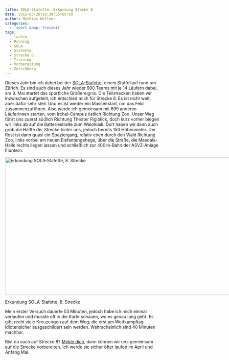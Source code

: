 ```yaml
---
title: SOLA-Stafette, Erkundung Stecke 8
date: 2015-03-28T16:38:55+00:00
author: Mathias Wellner
categories:
  - 'sport &amp; freizeit'
tags:
  - laufen
  - Running
  - SOLA
  - Stafette
  - Strecke 8
  - Training
  - Vorbereitung
  - Zürichberg
---
```

Dieses Jahr bin ich dabei bei der <a href="http://portal.sola.asvz.ethz.ch/Seiten/default.aspx" title="SOLA-Stafette" target="_blank">SOLA-Stafette</a>, einem Staffellauf rund um Zürich. Es sind auch dieses Jahr wieder 900 Teams mit je 14 Läufern dabei, am 9. Mai startet das sportliche Großereignis. Die Teilstrecken haben wir inzwischen aufgeteilt, ich entschied mich für Strecke&nbsp;8. Es ist nicht weit, aber dafür sehr steil. Und es ist wieder ein Massenstart, um das Feld zusammenzuführen. Also werde ich gemeinsam mit 899 anderen Läuferinnen starten, vom Irchel-Campus östlich Richtung Zoo. Unser Weg führt uns zuerst südlich Richtung Theater Rigiblick, doch kurz vorher biegen wir links ab auf die Batteriestraße zum Waldhüsli. Dort haben wir dann auch grob die Hälfte der Strecke hinter uns, jedoch bereits 150 Höhenmeter. Der Rest ist dann quasi ein Spaziergang, relativ eben durch den Wald Richtung Zoo, links vorbei am neuen Elefantengehege, über die Straße, die Masoala-Halle rechts liegen lassen und schließlich zur 400&thinsp;m-Bahn der ASVZ-Anlage Fluntern. 

<div id="attachment_5653" style="width: 910px" class="wp-caption aligncenter">
  <img src="/wp-uploads/2015/03/sola8.jpg" alt="Erkundung SOLA-Stafette, 8. Strecke" width="900" height="450" class="size-full wp-image-5653" srcset="http://www.mwellner.de/wp-uploads/2015/03/sola8.jpg 900w, http://www.mwellner.de/wp-uploads/2015/03/sola8-350x175.jpg 350w, http://www.mwellner.de/wp-uploads/2015/03/sola8-250x125.jpg 250w, http://www.mwellner.de/wp-uploads/2015/03/sola8-150x75.jpg 150w" sizes="(max-width: 900px) 100vw, 900px" />
  
  <p class="wp-caption-text">
    Erkundung SOLA-Stafette, 8. Strecke
  </p>
</div>

Mein erster Versuch dauerte 53 Minuten, jedoch habe ich mich einmal verlaufen und musste oft in die Karte schauen, wo es genau lang geht. Es gibt recht viele Kreuzungen auf dem Weg, die erst am Wettkampftag idiotensicher ausgeschildert sein werden. Wahrscheinlich sind 40 Minuten machbar. 

Bist du auch auf Strecke 8? [Melde dich](http://www.mwellner.de/kontakt/ "Kontakt"), dann können wir uns gemeinsam auf die Strecke vorbereiten. Ich werde sie sicher öfter laufen im April und Anfang Mai.
